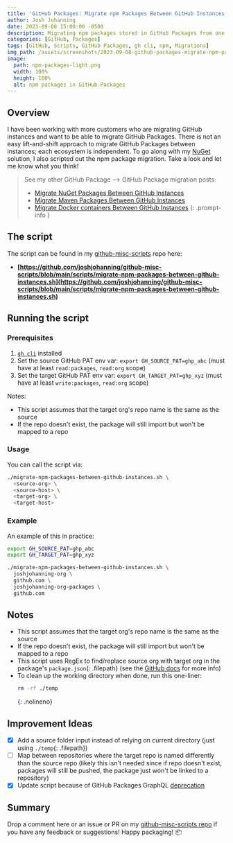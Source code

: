 ```yaml
---
title: 'GitHub Packages: Migrate npm Packages Between GitHub Instances'
author: Josh Johanning
date: 2023-09-08 15:00:00 -0500
description: Migrating npm packages stored in GitHub Packages from one instance to another
categories: [GitHub, Packages]
tags: [GitHub, Scripts, GitHub Packages, gh cli, npm, Migrations]
img_path: /assets/screenshots/2023-09-08-github-packages-migrate-npm-packages
image:
  path: npm-packages-light.png
  width: 100%
  height: 100%
  alt: npm packages in GitHub Packages
---
```


## Overview

I have been working with more customers who are migrating GitHub instances and want to be able to migrate GitHub Packages. There is not an easy lift-and-shift approach to migrate GitHub Packages between instances; each ecosystem is independent. To go along with my [NuGet](/posts/github-packages-migrate-nuget-packages/) solution, I also scripted out the npm package migration. Take a look and let me know what you think!

> See my other GitHub Package --> GitHub Package migration posts:
>
> - [Migrate NuGet Packages Between GitHub Instances](/posts/github-packages-migrate-nuget-packages/)
> - [Migrate Maven Packages Between GitHub Instances](/posts/github-packages-migrate-maven-packages/)
> - [Migrate Docker containers Between GitHub Instances](/posts/github-packages-migrate-docker-containers/)
{: .prompt-info }

## The script

The script can be found in my [github-misc-scripts](/posts/github-misc-scripts/) repo here:

- **[https://github.com/joshjohanning/github-misc-scripts/blob/main/scripts/migrate-npm-packages-between-github-instances.sh](https://github.com/joshjohanning/github-misc-scripts/blob/main/scripts/migrate-npm-packages-between-github-instances.sh)**

## Running the script

### Prerequisites

1. [`gh cli`](https://cli.github.com) installed
2. Set the source GitHub PAT env var: `export GH_SOURCE_PAT=ghp_abc` (must have at least `read:packages`, `read:org` scope)
3. Set the target GitHub PAT env var: `export GH_TARGET_PAT=ghp_xyz` (must have at least `write:packages`, `read:org` scope)

Notes:

- This script assumes that the target org's repo name is the same as the source
- If the repo doesn't exist, the package will still import but won't be mapped to a repo

### Usage

You can call the script via:

```bash
./migrate-npm-packages-between-github-instances.sh \
  <source-org> \
  <source-host> \
  <target-org> \
  <target-host>
```

### Example

An example of this in practice:

```bash
export GH_SOURCE_PAT=ghp_abc
export GH_TARGET_PAT=ghp_xyz

./migrate-npm-packages-between-github-instances.sh \
  joshjohanning-org \
  github.com \
  joshjohanning-org-packages \
  github.com
```

## Notes

- This script assumes that the target org's repo name is the same as the source
- If the repo doesn't exist, the package will still import but won't be mapped to a repo
- This script uses RegEx to find/replace source org with target org in the package's `package.json`{: .filepath} (see the [GitHub docs](https://docs.github.com/en/packages/working-with-a-github-packages-registry/working-with-the-npm-registry#publishing-a-package) for more info)
- To clean up the working directory when done, run this one-liner: 
  ```bash
  rm -rf ./temp
  ```
  {: .nolineno}

## Improvement Ideas

* [x] Add a source folder input instead of relying on current directory (just using `./temp`{: .filepath})
* [ ] Map between repositories where the target repo is named differently than the source repo (likely this isn't needed since if repo doesn't exist, packages will still be pushed, the package just won't be linked to a repository)
* [x] Update script because of GitHub Packages GraphQL [deprecation](https://github.blog/changelog/2022-08-18-deprecation-notice-graphql-for-packages/)

## Summary

Drop a comment here or an issue or PR on my [github-misc-scripts repo](https://github.com/joshjohanning/github-misc-scripts/blob/main/scripts/migrate-npm-packages-between-github-instances.sh) if you have any feedback or suggestions! Happy packaging! 📦

